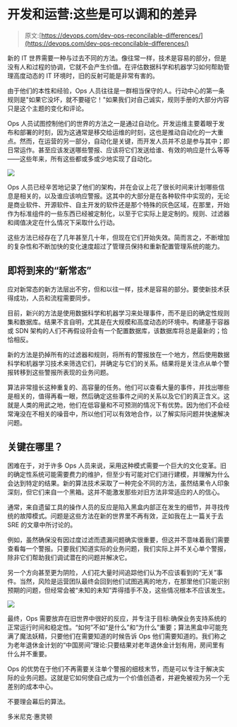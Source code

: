 # 开发和运营:这些是可以调和的差异

> 原文:[https://devops.com/dev-ops-reconcilable-differences/](https://devops.com/dev-ops-reconcilable-differences/)

新的 IT 世界需要一种与过去不同的方法。像往常一样，技术是容易的部分，但是没有人和过程的协调，它就不会产生价值。在评估数据科学和机器学习如何帮助管理高度动态的 IT 环境时，旧的反射可能是非常有害的。

由于他们的本性和经验，Ops 人员往往是一群相当保守的人。行动中心的第一条规则是"如果它没坏，就不要碰它！"如果我们对自己诚实，规则手册的大部分内容只是这个主题的变化和评论。

Ops 人员试图控制他们的世界的方法之一是通过自动化。开发运维主要着眼于发布和部署的时刻，因为这通常是移交给运维的时刻，这也是推动自动化的一大重点。然而，在运营的另一部分，自动化是关键，而开发人员并不总是参与其中；即日常运作。甚至应该发送哪些警报、应该将它们发送给谁、有效的响应是什么等等——这些年来，所有这些都或多或少地实现了自动化。

![](../Images/2ff8e33488324cc440f30a64d6365910.png)

Ops 人员已经辛苦地记录了他们的架构，并在会议上花了很长时间来计划哪些信息是相关的，以及谁应该响应警报。这其中的大部分是在各种软件中实现的，无论是商业软件、开源软件、自主开发的软件还是那个特殊的灰色区域，在那里，开始作为标准组件的一些东西已经被定制化，以至于它实际上是定制的。规则、过滤器和阈值决定在什么情况下采取什么行动。

这些方法已经存在了几年甚至几十年，但现在它们开始失效。简而言之，不断增加的复杂性和不断加快的变化速度超过了管理员保持和重新配置管理系统的能力。

## 即将到来的“新常态”

应对新常态的新方法层出不穷，但和以往一样，技术是容易的部分。要使新技术获得成功，人员和流程需要同步。

目前，新兴的方法是使用数据科学和机器学习来处理事件，而不是旧的确定性规则集和数据库。结果不言自明，尤其是在大规模和高度动态的环境中。构建基于容器或 SDN 架构的人们不再假设将会有一个配置数据库，该数据库将总是最新的；恰恰相反。

新的方法是扔掉所有的过滤器和规则，将所有的警报放在一个地方，然后使用数据科学和机器学习技术来筛选它们，并确定与它们的关系。结果将是关注点从单个警报转移到这些警报所表现的业务问题。

算法非常擅长这种重复的、高容量的任务。他们可以查看大量的事件，并找出哪些是相关的，值得再看一眼，然后确定这些事件之间的关系以及它们的真正含义。这就是人类的用武之地，他们在低容量和不可预测的情况下有优势。因为他们不会经常淹没在不相关的噪音中，所以他们可以有效地合作，以了解实际问题并快速解决问题。

## 关键在哪里？

困难在于，对于许多 Ops 人员来说，采用这种模式需要一个巨大的文化变革。旧的确定性系统可能需要费力的维护，但至少有可能对它们进行建模，并理解为什么会达到特定的结果。新的算法技术采取了一种完全不同的方法，虽然结果令人印象深刻，但它们来自一个黑箱。这并不能激发那些对旧方法非常适应的人的信心。

通常，来自遗留工具的操作人员的反应是陷入黑盒内部正在发生的细节，并寻找传统的故障模式。问题是这些方法在新的世界里不再有效，正如我在上一篇关于去 SRE 的文章中所讨论的。

例如，虽然确保没有因过度过滤而遗漏问题确实很重要，但这并不意味着我们需要查看每一个警报。只要我们知道实际的业务问题，我们实际上并不关心单个警报，除非它们帮助我们调试潜在的问题并解决它。

另一个方向甚至更为阴险，人们花大量时间追踪他们认为不应该看到的“无关”事件。当然，风险是运营团队最终会回到他们试图逃离的地方，在那里他们只能识别预期的问题，但经常会被“未知的未知”弄得措手不及，这些情况根本不应该发生。

![](../Images/8d6f9bc1ffd6230062640930d233ee11.png)

最终，Ops 需要放弃在旧世界中很好的反应，并专注于目标:确保业务支持系统的正常运行时间和稳定性。“如何”不如“是什么”和“为什么”重要；算法黑盒中可能充满了魔法妖精，只要他们在需要知道的时候告诉 Ops 他们需要知道的。我们称之为老年退休金计划的“中国房间”理论:只要结果对老年退休金计划有用，房间里有什么并不重要。

Ops 的优势在于他们不再需要关注单个警报的细枝末节，而是可以专注于解决实际的业务问题。这就是它如何使自己成为一个价值创造者，并避免被视为另一个无差别的成本中心。

不要理会幕后的算法。

多米尼克·惠灵顿